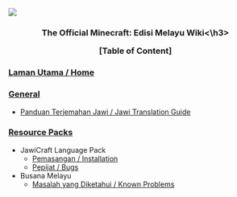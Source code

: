 ![](https://i.imgur.com/Wo8lhJl.png)
<h3 align="center"> The Official Minecraft: Edisi Melayu Wiki<\h3>

**[Table of Content]**
### [Laman Utama / Home](https://github.com/Minecraft-EdisiMelayu/MCEM-Wiki/wiki)
### [General](https://github.com/Minecraft-EdisiMelayu/MCEM-Wiki/wiki#general)
- [Panduan Terjemahan Jawi / Jawi Translation Guide](https://github.com/Minecraft-EdisiMelayu/MCEM-Wiki/wiki/Minecraft-Jawi-Translation-Guide-%7C-Panduan-Terjemahan-Jawi-untuk-Minecraft)
### [Resource Packs](https://github.com/Minecraft-EdisiMelayu/MCEM-Wiki/wiki#resource-packs)
- JawiCraft Language Pack
  - [Pemasangan / Installation](https://github.com/Minecraft-EdisiMelayu/MCEM-Wiki/wiki/JawiCraft-Language-Pack-%7C-Pek-Bahasa-JawiCraft#pemasangan--installation)
  - [Pepijat / Bugs](https://github.com/Minecraft-EdisiMelayu/MCEM-Wiki/wiki/JawiCraft-Language-Pack-%7C-Pek-Bahasa-JawiCraft#pepijat--bugs)
- Busana Melayu
  - [Masalah yang Diketahui / Known Problems](https://github.com/Minecraft-EdisiMelayu/MCEM-Wiki/wiki/Busana-Melayu#masalah-yang-diketahui--known-problems)
